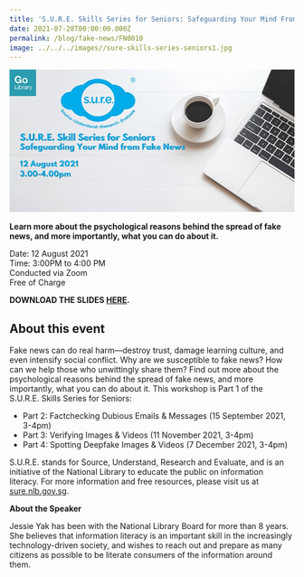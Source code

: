 ```yaml
---
title: 'S.U.R.E. Skills Series for Seniors: Safeguarding Your Mind From Fake News'
date: 2021-07-28T00:00:00.000Z
permalink: /blog/fake-news/FN0010
image: ../../../images//sure-skills-series-seniors1.jpg
---
```


![](../../../images//sure-skills-series-seniors1.jpg)

**Learn more about the psychological reasons behind the spread of fake news, and more importantly, what you can do about it.**

Date: 12 August 2021 <br>Time: 3:00PM to 4:00 PM<br>Conducted via Zoom<br>Free of Charge

**DOWNLOAD THE SLIDES [HERE](https://go.gov.sg/nlb-sure-12aug2021-slides).**

## About this event

Fake news can do real harm—destroy trust, damage learning culture, and even intensify social conflict. Why are we susceptible to fake news? How can we help those who unwittingly share them? Find out more about the psychological reasons behind the spread of fake news, and more importantly, what you can do about it. This workshop is Part 1 of the S.U.R.E. Skills Series for Seniors:

- Part 2: Factchecking Dubious Emails & Messages (15 September 2021, 3-4pm)
- Part 3: Verifying Images & Videos (11 November 2021, 3-4pm)
- Part 4: Spotting Deepfake Images & Videos (7 December 2021, 3-4pm)

S.U.R.E. stands for Source, Understand, Research and Evaluate, and is an initiative of the National Library to educate the public on information literacy. For more information and free resources, please visit us at [sure.nlb.gov.sg](https://sure.nlb.gov.sg/).



**About the Speaker**

Jessie Yak has been with the National Library Board for more than 8 years. She believes that information literacy is an important skill in the increasingly technology-driven society, and wishes to reach out and prepare as many citizens as possible to be literate consumers of the information around them.
